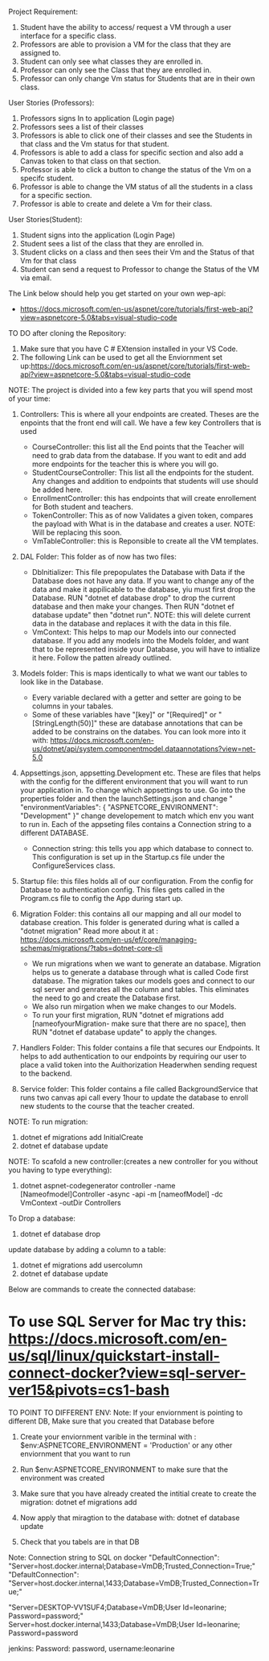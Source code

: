Project Requirement:
1. Student have the ability to access/ request a VM through a user interface for a specific class.
2. Professors are able to provision a VM for the class that they are assigned to.
3. Student can only see what classes they are enrolled in.
4. Professor can only see the Class that they are enrolled in.
5. Professor can only change Vm status for Students that are in their own class.


User Stories (Professors):
1. Professors signs In to application (Login page)
2. Professors sees a list of their classes 
3. Professors is able to click one of their classes and see the Students in that class and the Vm status for that student.
4. Professors is able to add a class for specific section and also add a Canvas token to that class on that section.
5. Professor is able to click a button to change the status of the Vm on a specifc student.
6. Professor is able to change the VM status of all the students in a class for a specific section.
7. Professor is able to create and delete a Vm for their class.

User Stories(Student):
1. Student signs into the application (Login Page)
2. Student sees a list of the class that they are enrolled in.
3. Student clicks on a class and then sees their Vm and the Status of that Vm for that class
4. Student can send a request to Professor to change the Status of the VM via email.


The Link below should help you  get started on your own wep-api:
- https://docs.microsoft.com/en-us/aspnet/core/tutorials/first-web-api?view=aspnetcore-5.0&tabs=visual-studio-code 

TO DO after cloning the Repository:
1. Make sure that you have C # EXtension installed in your VS Code.
2. The following Link can be used to get all the Enviornment set up:https://docs.microsoft.com/en-us/aspnet/core/tutorials/first-web-api?view=aspnetcore-5.0&tabs=visual-studio-code 

NOTE: The project is divided into a few key parts that you will spend most of your time:
1. Controllers: This is where all your endpoints are created. Theses are the enpoints that
   the front end will call. We have a few key Controllers that is used
   - CourseController: this list all the End points that the Teacher will need to grab data from the database. If you want to edit and add more endpoints for the teacher this is where you will go.
   - StudentCourseController: This list all the endpoints for the student. Any changes and addition to endpoints that students will use should be added here.
   - EnrollmentController: this has endpoints that will create enrollement for Both student and teachers.
   - TokenController: This as of now Validates a given token, compares the payload with What is in the database and creates a user. NOTE: Will be replacing this soon.
   - VmTableController: this is Reponsible to create all the VM templates.
2. DAL Folder: This folder as of now has two files:
   - DbInitializer: This file prepopulates the Database with Data if the Database does not have any data. If you want to change any of the data and make it appilicable to the database, yiu must first drop the Database. RUN "dotnet ef database drop" to drop the current database and then make your changes. Then RUN "dotnet ef database update" then "dotnet run". NOTE: this will delete current data in the database and replaces it with the data in this file.
   - VmContext: This helps to map our Models into our connected database. If you add any models into the Models folder, and want that to be represented inside your Database, you will have to intialize it here. Follow the patten already outlined.
3. Models folder: This is maps identically to what we want our tables to look like in the Database.
   - Every variable declared with a getter and setter are going to be columns in your tabales.
   - Some of these variables have "[key]" or "[Required]" or "[StringLength(50)]" these are database annotations that can be added to be constrains on the databes. You can look more into it with: https://docs.microsoft.com/en-us/dotnet/api/system.componentmodel.dataannotations?view=net-5.0
4. Appsettings.json, appsetting.Development etc. These are files that helps with the config for the different environment that you will want to run your application in. To change which appsettings to use. Go into the properties folder and then the launchSettings.json and change " "environmentVariables": {
        "ASPNETCORE_ENVIRONMENT": "Development"
      }" change developement to match which env you want to run in. Each of the appseting files contains a Connection string to a different DATABASE.

    - Connection string: this tells you app which database to connect to. This configuration is set up in the Startup.cs file under the ConfigureServices class.

5. Startup file: this files holds all of our configuration. From the config for Database to authentication config. This files gets called in the Program.cs file to config the App during start up.
6. Migration Folder: this contains all our mapping and all our model to database creation. This folder is generated during what is called a "dotnet migration" Read more about it at : https://docs.microsoft.com/en-us/ef/core/managing-schemas/migrations/?tabs=dotnet-core-cli
   - We run migrations when we want to generate an database. Migration helps us to generate a database through what is called Code first database. The migration takes our models goes and connect to our sql server and genrates all the column and tables. This eliminates the need to go and create the Database first.
   - We also run mirgation when we make changes to our Models.
   - To run your first migration, RUN "dotnet ef migrations add [nameofyourMigration- make sure that there are no space], then RUN "dotnet ef database update" to apply the changes.
7. Handlers Folder: This folder contains a file that secures our Endpoints. It helps to add authentication to our endpoints by requiring our user to place a valid token into the Auithorization Headerwhen sending request to the backend.
8. Service folder: This folder contains a file called BackgroundService that runs two canvas api call every 1hour to update the database to enroll new students to the course that the teacher created.


NOTE:
To run migration:
1. dotnet ef migrations add InitialCreate
2. dotnet ef database update

NOTE:
To scafold a new controller:(creates a new controller for you without you having to type everything):
1. dotnet aspnet-codegenerator controller -name [Nameofmodel]Controller -async -api -m [nameofModel] -dc VmContext -outDir Controllers

To Drop a database:
1. dotnet ef database drop

update database by adding a column to a table:
1. dotnet ef migrations add usercolumn
2. dotnet ef database update

Below are commands to create the connected database:

# To use SQL Server for Mac try this: https://docs.microsoft.com/en-us/sql/linux/quickstart-install-connect-docker?view=sql-server-ver15&pivots=cs1-bash

 TO POINT TO DIFFERENT ENV:
 Note: If your enviornment is pointing to different DB, Make sure that you created that
 Database before
 1. Create your enviornment varible in the terminal with : 
 $env:ASPNETCORE_ENVIRONMENT = 'Production' or any other enviornment that you want to run
 2. Run $env:ASPNETCORE_ENVIRONMENT to make sure that the environment was created

 3. Make sure that you have already created the intitial create to create the migration:
 dotnet ef migrations add <name of your mirgation>

 4. Now apply that miragtion to the database with:
 dotnet ef database update

 5. Check that you tabels are in that DB








Note:
Connection string to SQL on docker
"DefaultConnection": "Server=host.docker.internal;Database=VmDB;Trusted_Connection=True;"
"DefaultConnection": "Server=host.docker.internal,1433;Database=VmDB;Trusted_Connection=True;"


"Server=DESKTOP-VV1SUF4;Database=VmDB;User Id=leonarine; Password=password;"
Server=host.docker.internal,1433;Database=VmDB;User Id=leonarine; Password=password


jenkins: Password: password, username:leonarine